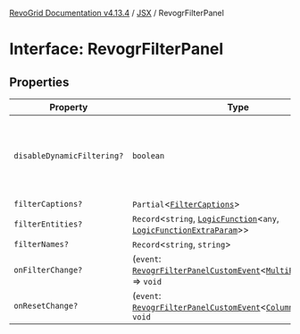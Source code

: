 [RevoGrid Documentation v4.13.4](README.md) / [JSX](Namespace.JSX.md) / RevogrFilterPanel

# Interface: RevogrFilterPanel

## Properties

| Property | Type | Description | Defined in |
| ------ | ------ | ------ | ------ |
| `disableDynamicFiltering?` | `boolean` | Disables dynamic filtering. A way to apply filters on Save only | [src/components.d.ts:1840](https://github.com/revolist/revogrid/blob/325e86c31155d90566dec588c08b121b0ae7657a/src/components.d.ts#L1840) |
| `filterCaptions?` | `Partial`\<[`FilterCaptions`](Interface.FilterCaptions.md)\> | - | [src/components.d.ts:1841](https://github.com/revolist/revogrid/blob/325e86c31155d90566dec588c08b121b0ae7657a/src/components.d.ts#L1841) |
| `filterEntities?` | `Record`\<`string`, [`LogicFunction`](Interface.LogicFunction.md)\<`any`, [`LogicFunctionExtraParam`](TypeAlias.LogicFunctionExtraParam.md)\>\> | - | [src/components.d.ts:1842](https://github.com/revolist/revogrid/blob/325e86c31155d90566dec588c08b121b0ae7657a/src/components.d.ts#L1842) |
| `filterNames?` | `Record`\<`string`, `string`\> | - | [src/components.d.ts:1843](https://github.com/revolist/revogrid/blob/325e86c31155d90566dec588c08b121b0ae7657a/src/components.d.ts#L1843) |
| `onFilterChange?` | (`event`: [`RevogrFilterPanelCustomEvent`](Interface.RevogrFilterPanelCustomEvent.md)\<[`MultiFilterItem`](Interface.MultiFilterItem.md)\>) => `void` | - | [src/components.d.ts:1844](https://github.com/revolist/revogrid/blob/325e86c31155d90566dec588c08b121b0ae7657a/src/components.d.ts#L1844) |
| `onResetChange?` | (`event`: [`RevogrFilterPanelCustomEvent`](Interface.RevogrFilterPanelCustomEvent.md)\<[`ColumnProp`](TypeAlias.ColumnProp.md)\>) => `void` | - | [src/components.d.ts:1845](https://github.com/revolist/revogrid/blob/325e86c31155d90566dec588c08b121b0ae7657a/src/components.d.ts#L1845) |
